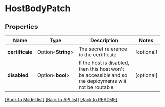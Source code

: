 # HostBodyPatch

## Properties

Name | Type | Description | Notes
------------ | ------------- | ------------- | -------------
**certificate** | Option<**String**> | The secret reference to the certificate | [optional]
**disabled** | Option<**bool**> | If the host is disabled, then this host won't be accessible and so the deployments will not be routable | [optional]

[[Back to Model list]](../README.md#documentation-for-models) [[Back to API list]](../README.md#documentation-for-api-endpoints) [[Back to README]](../README.md)


